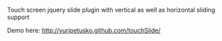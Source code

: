 Touch screen jquery slide plugin with vertical as well as horizontal sliding support

Demo here: <a href="http://yuripetusko.github.com/touchSlide/">http://yuripetusko.github.com/touchSlide/</a>